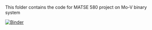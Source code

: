 This folder contains the code for MATSE 580 project on Mo-V binary system

[![Binder](https://mybinder.org/badge_logo.svg)](https://mybinder.org/v2/gh/dovahkiin0022/MATSE-580.git/master)
